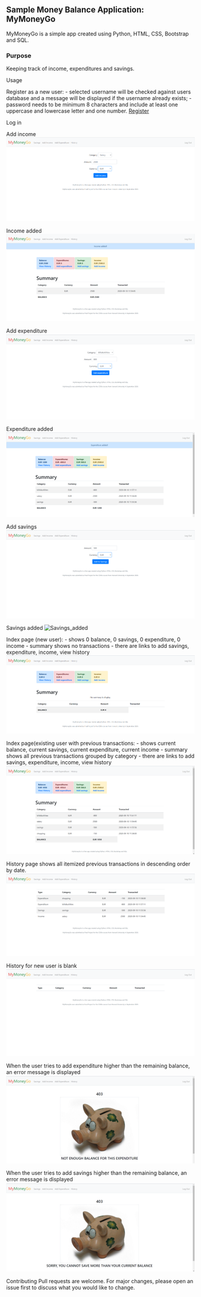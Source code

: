 <h2>Sample Money Balance Application: MyMoneyGo</h2>
MyMoneyGo is a simple app created using Python, HTML, CSS, Bootstrap and SQL.

<h3>Purpose</h3>
Keeping track of income, expenditures and savings.

Usage

Register as a new user:
    - selected username will be checked against users database and a message will be displayed if the username already exists;
    - password needs to be minimum 8 characters and include at least one uppercase and lowercase letter and one number.
[Register](https://github.com/Denisa2020/MyMoneyGo/blob/master/screenshots/Register.PNG)

Log in

Add income
![Add income](/screenshots/Add_income.png?raw=true "Add income")

Income added
![Income_added](/screenshots/Income_added.png?raw=true "Income_added")

Add expenditure
![Add expenditure](/screenshots/Add_expenditure.png?raw=true "Add expenditure")

Expenditure added
![Expenditure_added](/screenshots/Expenditure_added.png?raw=true "Expenditure_added")

Add savings
![Add savings](/screenshots/Add_savings.png?raw=true "Add savings")

Savings added
![Savings_added](/screenshots/Savings_added.png?raw=true "Savings_added")

Index page (new user):
    - shows 0 balance, 0 savings, 0 expenditure, 0 income
    - summary shows no transactions
    - there are links to add savings, expenditure, income, view history
![Index new user](/screenshots/Index_new_user.png?raw=true "Index new user")

Index page(existing user with previous transactions:
    - shows current balance, current savings, current expenditure, current income
    - summary shows all previous transactions grouped by category
    - there are links to add savings, expenditure, income, view history
![Index](/screenshots/Index.png?raw=true "Index")

History page shows all itemized previous transactions in descending order by date.
![History](/screenshots/History.png?raw=true "History")

History for new user is blank
![History new user](/screenshots/History_new_user.png?raw=true "History new user")

When the user tries to add expenditure higher than the remaining balance, an error message is displayed
![Expenditure over balance](/screenshots/Expenditure_over_balance.png?raw=true "Expenditure_over_balance")

When the user tries to add savings higher than the remaining balance, an error message is displayed
![Savings over balance](https://github.com/Denisa2020/MyMoneyGo/blob/master/screenshots/Savings_over_balance.png)

Contributing
Pull requests are welcome. For major changes, please open an issue first to discuss what you would like to change.

